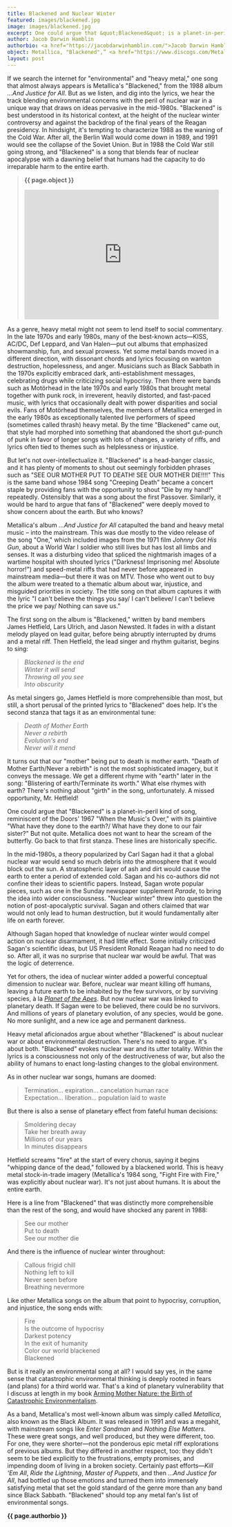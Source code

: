 ```yaml
---
title: Blackened and Nuclear Winter
featured: images/blackened.jpg
image: images/blackened.jpg
excerpt: One could argue that &quot;Blackened&quot; is a planet-in-peril kind of song, reminiscent of the Doors&#39; 1967 &quot;When the Music&#39;s Over.&quot; But not quite. Metallica does not want to hear the scream of the butterfly.
author: Jacob Darwin Hamblin
authorbio: <a href="https://jacobdarwinhamblin.com/">Jacob Darwin Hamblin</a> writes about the history and politics of science, technology, and environmental issues. His writing has appeared in the <i>New York Times, Science, Salon,</i> and many publications devoted to the history of science, technology, and the natural world. He is Professor of History at Oregon State University. Follow him on twitter at <a href="https://twitter.com/jdhamblin">@jdhamblin</a>.
object: Metallica, "Blackened",” <a href="https://www.discogs.com/Metallica-And-Justice-For-All/master/6571">...And Justice For All</a>, Elektra, 1988.
layout: post
---
```


If we search the internet for &quot;environmental&quot; and &quot;heavy metal,&quot; one song that almost always appears is Metallica&#39;s &quot;Blackened,&quot; from the 1988 album _…And Justice for All_. But as we listen, and dig into the lyrics, we hear the track blending environmental concerns with the peril of nuclear war in a unique way that draws on ideas pervasive in the mid-1980s. &quot;Blackened&quot; is best understood in its historical context, at the height of the nuclear winter controversy and against the backdrop of the final years of the Reagan presidency.  In hindsight, it&#39;s tempting to characterize 1988 as the waning of the Cold War. After all, the Berlin Wall would come down in 1989, and 1991 would see the collapse of the Soviet Union. But in 1988 the Cold War still going strong, and &quot;Blackened&quot; is a song that blends fear of nuclear apocalypse with a dawning belief that humans had the capacity to do irreparable harm to the entire earth.

>**{{ page.object }}**
><iframe width="450" height="300" src="https://www.youtube.com/embed/DU_ggFovJNo" frameborder="0" allowfullscreen></iframe>

As a genre, heavy metal might not seem to lend itself to social commentary. In the late 1970s and early 1980s, many of the best-known acts—KISS, AC/DC, Def Leppard, and Van Halen—put out albums that emphasized showmanship, fun, and sexual prowess. Yet some metal bands moved in a different direction, with dissonant chords and lyrics focusing on wanton destruction, hopelessness, and anger. Musicians such as Black Sabbath in the 1970s explicitly embraced dark, anti-establishment messages, celebrating drugs while criticizing social hypocrisy. Then there were bands such as Motörhead in the late 1970s and early 1980s that brought metal together with punk rock, in irreverent, heavily distorted, and fast-paced music, with lyrics that occasionally dealt with power disparities and social evils. Fans of Motörhead themselves, the members of Metallica emerged in the early 1980s as exceptionally talented live performers of speed (sometimes called thrash) heavy metal. By the time &quot;Blackened&quot; came out, that style had morphed into something that abandoned the short gut-punch of punk in favor of longer songs with lots of changes, a variety of riffs, and lyrics often tied to themes such as helplessness or injustice.

But let&#39;s not over-intellectualize it. &quot;Blackened&quot; is a head-banger classic, and it has plenty of moments to shout out seemingly forbidden phrases such as &quot;SEE OUR MOTHER PUT TO DEATH! SEE OUR MOTHER DIE!!!!&quot; This is the same band whose 1984 song &quot;Creeping Death&quot; became a concert staple by providing fans with the opportunity to shout &quot;Die by my hand!&quot; repeatedly.  Ostensibly that was a song about the first Passover. Similarly, it would be hard to argue that fans of &quot;Blackened&quot; were deeply moved to show concern about the earth. But who knows?

Metallica&#39;s album _…And Justice for All_ catapulted the band and heavy metal music – into the mainstream. This was due mostly to the video release of the song &quot;One,&quot; which included images from the 1971 film _Johnny Got His Gun_, about a World War I soldier who still lives but has lost all limbs and senses. It was a disturbing video that spliced the nightmarish images of a wartime hospital with shouted lyrics (&quot;Darkness! Imprisoning me! Absolute horror!&quot;) and speed-metal riffs that had never before appeared in mainstream media—but there it was on MTV. Those who went out to buy the album were treated to a thematic album about war, injustice, and misguided priorities in society. The title song on that album captures it with the lyric &quot;I can&#39;t believe the things you say/ I can&#39;t believe/ I can&#39;t believe the price we pay/ Nothing can save us.&quot;

The first song on the album is &quot;Blackened,&quot; written by band members James Hetfield, Lars Ulrich, and Jason Newsted. It fades in with a distant melody played on lead guitar, before being abruptly interrupted by drums and a metal riff. Then Hetfield, the lead singer and rhythm guitarist, begins to sing:

>_Blackened is the end_<br>
>_Winter it will send_<br>
>_Throwing all you see_<br>
>_Into obscurity_<br>

As metal singers go, James Hetfield is more comprehensible than most, but still, a short perusal of the printed lyrics to &quot;Blackened&quot; does help. It&#39;s the second stanza that tags it as an environmental tune:

>_Death of Mother Earth_<br>
>_Never a rebirth_<br>
>_Evolution&#39;s end_<br>
>_Never will it mend_<br>

It turns out that our &quot;mother&quot; being put to death is mother earth. &quot;Death of Mother Earth/Never a rebirth&quot; is not the most sophisticated imagery, but it conveys the message. We get a different rhyme with &quot;earth&quot; later in the song: &quot;Blistering of earth/Terminate its worth.&quot;  What else rhymes with earth? There&#39;s nothing about &quot;girth&quot; in the song, unfortunately. A missed opportunity, Mr. Hetfield!

One could argue that &quot;Blackened&quot; is a planet-in-peril kind of song, reminiscent of the Doors&#39; 1967 &quot;When the Music&#39;s Over,&quot; with its plaintive &quot;What have they done to the earth?/ What have they done to our fair sister?&quot;  But not quite. Metallica does not want to hear the scream of the butterfly. Go back to that first stanza. These lines are historically specific.

In the mid-1980s, a theory popularized by Carl Sagan had it that a global nuclear war would send so much debris into the atmosphere that it would block out the sun. A stratospheric layer of ash and dirt would cause the earth to enter a period of extended cold. Sagan and his co-authors did not confine their ideas to scientific papers. Instead, Sagan wrote popular pieces, such as one in the Sunday newspaper supplement _Parade_, to bring the idea into wider consciousness. &quot;Nuclear winter&quot; threw into question the notion of post-apocalyptic survival. Sagan and others claimed that war would not only lead to human destruction, but it would fundamentally alter life on earth forever.

Although Sagan hoped that knowledge of nuclear winter would compel action on nuclear disarmament, it had little effect. Some initially criticized Sagan&#39;s scientific ideas, but US President Ronald Reagan had no need to do so. After all, it was no surprise that nuclear war would be awful. That was the logic of deterrence.

Yet for others, the idea of nuclear winter added a powerful conceptual dimension to nuclear war. Before, nuclear war meant killing off humans, leaving a future earth to be inhabited by the few survivors, or by surviving species, à la [_Planet of the Apes_](http://enviro-history.com/heston). But now nuclear war was linked to planetary death. If Sagan were to be believed, there could be no survivors. And millions of years of planetary evolution, of any species, would be gone. No more sunlight, and a new ice age and permanent darkness.

Heavy metal aficionados argue about whether &quot;Blackened&quot; is about nuclear war or about environmental destruction. There&#39;s no need to argue. It&#39;s about both. &quot;Blackened&quot; evokes nuclear war and its utter totality. Within the lyrics is a consciousness not only of the destructiveness of war, but also the ability of humans to enact long-lasting changes to the global environment.

As in other nuclear war songs, humans are doomed:

>Termination… expiration… cancelation human race<br>
>Expectation… liberation… population laid to waste<br>

But there is also a sense of planetary effect from fateful human decisions:

>Smoldering decay<br>
>Take her breath away<br>
>Millions of our years<br>
>In minutes disappears<br>

Hetfield screams &quot;fire&quot; at the start of every chorus, saying it begins &quot;whipping dance of the dead,&quot; followed by a blackened world. This is heavy metal stock-in-trade imagery (Metallica&#39;s 1984 song, &quot;Fight Fire with Fire,&quot; was explicitly about nuclear war). It&#39;s not just about humans. It is about the entire earth.

Here is a line from &quot;Blackened&quot; that was distinctly more comprehensible than the rest of the song, and would have shocked any parent in 1988:

>See our mother<br>
>Put to death<br>
>See our mother die<br>

And there is the influence of nuclear winter throughout:

>Callous frigid chill<br>
>Nothing left to kill<br>
>Never seen before<br>
>Breathing nevermore<br>

Like other Metallica songs on the album that point to hypocrisy, corruption, and injustice, the song ends with:

>Fire<br>
>Is the outcome of hypocrisy<br>
>Darkest potency<br>
>In the exit of humanity<br>
>Color our world blackened<br>
>Blackened<br>

But is it really an environmental song at all?  I would say yes, in the same sense that catastrophic environmental thinking is deeply rooted in fears (and plans) for a third world war. That&#39;s a kind of planetary vulnerability that I discuss at length in my book [Arming Mother Nature: the Birth of Catastrophic Environmentalism](https://www.amazon.com/Arming-Mother-Nature-Catastrophic-Environmentalism/dp/0199740054).

As a band, Metallica&#39;s most well-known album was simply called _Metallica_, also known as the Black Album. It was released in 1991 and was a megahit, with mainstream songs like _Enter Sandman_ and _Nothing Else Matters_. These were great songs, and well produced, but they were different, too. For one, they were shorter—not the ponderous epic metal riff explorations of previous albums. But they differed in another respect, too: they didn&#39;t seem to be tied explicitly to the frustrations, empty promises, and impending doom of living in a broken society. Certainly past efforts—_Kill &#39;Em All_, _Ride the Lightning_, _Master of Puppets_, and then _…And Justice for All_, had bottled up those emotions and turned them into immensely satisfying metal that set the gold standard of the genre more than any band since Black Sabbath.  &quot;Blackened&quot; should top any metal fan&#39;s list of environmental songs.

**{{ page.authorbio }}**
